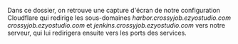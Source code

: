 Dans ce dossier, on retrouve une capture d'écran de notre configuration Cloudflare qui redirige les sous-domaines *harbor.crossyjob.ezyostudio.com* *crossyjob.ezyostudio.com* et *jenkins.crossyjob.ezyostudio.com* vers notre serveur, qui lui redirigera ensuite vers les ports des services.